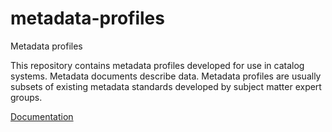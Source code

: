 metadata-profiles
=================

Metadata profiles

This repository contains metadata profiles developed for use in catalog systems. Metadata documents describe data. Metadata profiles are usually subsets of existing metadata standards developed by subject matter expert groups.

[Documentation](../../wiki)
